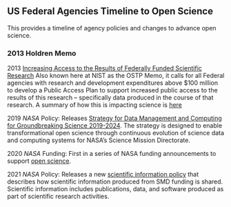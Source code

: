## US Federal Agencies Timeline to Open Science 

This provides a timeline of agency policies and changes to advance open science. 

### 2013 Holdren Memo
2013 [Increasing Access to the Results of Federally Funded Scientific Research](https://obamawhitehouse.archives.gov/sites/default/files/microsites/ostp/ostp_public_access_memo_2013.pdf)
Also known here at NIST as the OSTP Memo, it calls for all Federal agencies with research and development expenditures above $100 million to develop a Public Access Plan to support increased public access to the results of this research – specifically data produced in the course of that research. A summary of how this is impacting science is [here](https://obamawhitehouse.archives.gov/blog/2016/02/22/increasing-access-results-federally-funded-science)

2019 *NASA* Policy: Releases [Strategy for Data Management and Computing for Groundbreaking Science 2019-2024](https://science.nasa.gov/science-pink/s3fs-public/atoms/files/SDMWG_Full%20Document_v3.pdf). The strategy is designed to enable transformational open science through continuous evolution of science data and
computing systems for NASA’s Science Mission Directorate. 

2020 *NASA* Funding: First in a series of NASA funding announcements to support [open science](https://nspires.nasaprs.com/external/solicitations/solicitations!init.do#:~:text=E.7%20Support%20for%20Open%20Source%20Tools%2C%20Frameworks%2C%20and%20Libraries).

2021 *NASA* Policy: Releases a new [scientific information policy](https://science.nasa.gov/science-red/s3fs-public/atoms/files/Scientific%20Information%20policy%20SPD-41.pdf) that describes how scientific information produced from SMD funding is shared. Scientific information includes publications, data, and software produced as part of scientific research activities. 

